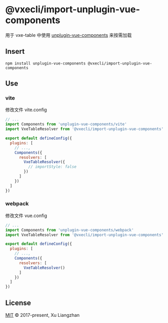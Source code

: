 # @vxecli/import-unplugin-vue-components

用于 vxe-table 中使用 [unplugin-vue-components](https://www.npmjs.com/package/unplugin-vue-components) 来按需加载

## Insert

```shell
npm install unplugin-vue-components @vxecli/import-unplugin-vue-components
```

## Use

### vite

修改文件 vite.config

```javascript
// ...
import Components from 'unplugin-vue-components/vite'
import VxeTableResolver from '@vxecli/import-unplugin-vue-components'

export default defineConfig({
  plugins: [
    // ...,
    Components({
      resolvers: [
        VxeTableResolver({
          // importStyle: false
        })
      ]
    })
  ]
})
```

### webpack

修改文件 vue.config

```javascript
// ...
import Components from 'unplugin-vue-components/webpack'
import VxeTableResolver from '@vxecli/import-unplugin-vue-components'

export default defineConfig({
  plugins: [
    // ...,
    Components({
      resolvers: [
        VxeTableResolver()
      ]
    })
  ]
})
```

## License

[MIT](LICENSE) © 2017-present, Xu Liangzhan

